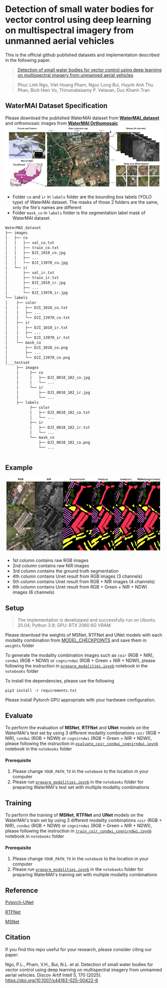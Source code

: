 # Detection of small water bodies for vector control using deep learning on multispectral imagery from unmanned aerial vehicles

This is the official github published datasets and implementation described in the following paper.

>[Detection of small water bodies for vector control using deep learning on multispectral imagery from unmanned aerial vehicles](https://link.springer.com/article/10.1007/s44163-025-00422-6).

> Phuc Linh Ngo, Viet Hoang Pham, Ngoc Long Bui, Huynh Anh Thu Phan, Bich Hien Vo, Thirumalaisamy P. Velavan, Duc Khanh Tran

## WaterMAI Dataset Specification
Please download the published WaterMAI dataset from [**WaterMAI_dataset**](https://drive.google.com/drive/folders/1-4EVZL1kFL2F72kpPst5z-YSsYrxhxeA?usp=sharing) and orthomosaic images from [**WaterMAI Orthomosaic**](https://drive.google.com/drive/folders/1ibAqoicHApP8f5G7uiAym4Lti5mGdZXH?usp=sharing)
<img src="./images/general_process.png" alt="drawing" width="" height=""/>

- Folder `co` and `ir` in `labels` folder are the bounding box labels (YOLO type) of WaterMAI dataset. The masks of those 2 folders are the same, only the file's names are different
- Folder `mask_co` in `labels` folder is the segmentation label mask of WaterMAI dataset.

```shell
WaterMAI_dataset
├── images
│   ├── co
│   │   ├── val_co.txt
│   │   ├── train_co.txt
│   │   ├── DJI_1010_co.jpg
│   │   ├── ...
│   │   └── DJI_13970_co.jpg
│   └── ir
│       ├── val_ir.txt
│       ├── train_ir.txt
│       ├── DJI_1010_ir.jpg
│       ├── ...
│       └── DJI_13970_ir.jpg
└── labels
│    ├── color
│    │   ├── DJI_1010_co.txt
│    │   ├── ...
│    │   └── DJI_13970_co.txt
│    ├── ir
│    │   ├── DJI_1010_ir.txt
│    │   ├── ...
│    │   └── DJI_13970_ir.txt
│    └── mask_co
│        ├── DJI_1010_co.png
│        ├── ...
│        └── DJI_13970_co.png
│___testset
     ├── images
     │     ├── co
     │     │   ├── DJI_0010_102_co.jpg
     │     │   └── ...
     │     └── ir
     │         ├── DJI_0010_102_ir.jpg
     │         └── ...
     ├── labels
           ├── color
           │   ├── DJI_0010_102_co.txt
           │   └── ...
           ├── ir
           │   ├── DJI_0010_102_ir.txt
           │   └── ...
           └── mask_co
               ├── DJI_0010_102_co.png
               └── ...
           
```
## Example
<img src="./images/segment_visualization.png" alt="drawing" width="" height=""/>

- 1st column contains raw RGB images
- 2nd column contains raw NIR images
- 3rd column contains the ground truth segmentation
- 4th column contains Unet result from RGB images (3 channels)
- 5th column contains Unet result from RGB + NIR images (4 channels)
- 6th column contains Unet result from RGB + Green + NIR + NDWI images (6 channels)

## Setup

> The implementation is developped and successfully run on Ubuntu 20.04; Python 3.9; GPU: RTX 2060 6G VRAM

Please download the weights of MSNet, RTFNet and UNet models with each modality combination from [MODEL_CHECKPOINTS](https://drive.google.com/drive/folders/16hAC0StVlxSq59yJr8n0u7k41hdgXOvB?usp=sharing) and save them in `weights` folder

To generate the modality combination images such as `coir` (RGB  + NIR), `condwi` (RGB + NDWI) or `cognirndwi` (RGB + Green + NIR + NDWI), please following the instruction in [`prepare_modalities.ipynb`](https://github.com/Hoangpham13579/WaterMAI/blob/740abebd5d7df769122693cecfa8884e9016eef4/notebooks/prepare_modalities.ipynb) notebook in the `notebooks` folder

To install the dependencies, please use the following
```
pip3 install -r requirements.txt
```
Please install Pytorch GPU appropriate with your hardware configuration.

## Evaluate
To perform the evaluation of  **MSNet**, **RTFNet** and **UNet** models on the WaterMAI's test set by using 3 different modality combinations `coir` (RGB  + NIR), `condwi` (RGB + NDWI) or `cognirndwi` (RGB + Green + NIR + NDWI), please following the instruction in [`evaluate_coir_condwi_cognirndwi.ipynb`](https://github.com/Hoangpham13579/WaterMAI/blob/740abebd5d7df769122693cecfa8884e9016eef4/notebooks/evaluate_coir_condwi_cognirndwi.ipynb) notebook in the `notebooks` folder
#### Prerequisite
1. Please change `YOUR_PATH_TO` in the `notebook` to the location in your computer
2. Please run [`prepare_modalities.ipynb`](https://github.com/Hoangpham13579/WaterMAI/blob/740abebd5d7df769122693cecfa8884e9016eef4/notebooks/prepare_modalities.ipynb) in the `notebooks` folder for preparing WaterMAI's test set with multiple modality combinations

## Training
To perform the training of  **MSNet**, **RTFNet** and **UNet** models on the WaterMAI's train set by using 3 different modality combinations `coir` (RGB  + NIR), `condwi` (RGB + NDWI) or `cognirndwi` (RGB + Green + NIR + NDWI), please following the instruction in [`train_coir_condwi_cognirndwi.ipynb`](https://github.com/Hoangpham13579/WaterMAI/blob/740abebd5d7df769122693cecfa8884e9016eef4/notebooks/train_coir_condwi_cognirndwi.ipynb) notebook in `notebooks` folder 
#### Prerequisite
1. Please change `YOUR_PATH_TO` in the `notebook` to the location in your computer
2. Please run [`prepare_modalities.ipynb`](https://github.com/Hoangpham13579/WaterMAI/blob/740abebd5d7df769122693cecfa8884e9016eef4/notebooks/prepare_modalities.ipynb) in the `notebooks` folder for preparing WaterMAI's training set with multiple modality combinations

## Reference
[Pytorch-UNet](https://github.com/milesial/Pytorch-UNet)

[RTFNet](https://github.com/yuxiangsun/RTFNet)

[MSNet](https://github.com/taochx/MSNet)

## Citation

If you find this repo useful for your research, please consider citing our paper:

Ngo, P.L., Pham, V.H., Bui, N.L. et al. Detection of small water bodies for vector control using deep learning on multispectral imagery from unmanned aerial vehicles. Discov Artif Intell 5, 170 (2025). https://doi.org/10.1007/s44163-025-00422-6



